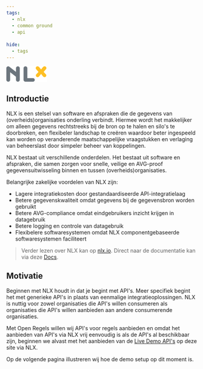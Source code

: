 ```yaml
---
tags:
  - nlx
  - common ground
  - api

hide:
  - tags
---
```

<!--
Hide the headline with some inline CSS
-->
<style>
  .md-typeset h1 {
    opacity: 0; height: 0; margin: 0
  }
</style>

![NLx](../assets/images/nlx.png)

## Introductie

NLX is een stelsel van software en afspraken die de gegevens van (overheids)organisaties onderling verbindt. Hiermee wordt het makkelijker om alleen gegevens rechtstreeks bij de bron op te halen en silo's te doorbreken, een flexibeler landschap te creëren waardoor beter ingespeeld kan worden op veranderende maatschappelijke vraagstukken en verlaging van beheerslast door simpeler beheer van koppelingen.

NLX bestaat uit verschillende onderdelen. Het bestaat uit software en afspraken, die samen zorgen voor snelle, veilige en AVG-proof gegevensuitwisseling binnen en tussen (overheids)organisaties.

Belangrijke zakelijke voordelen van NLX zijn:

- Lagere integratiekosten door gestandaardiseerde API-integratielaag
- Betere gegevenskwaliteit omdat gegevens bij de gegevensbron worden gebruikt
- Betere AVG-compliance omdat eindgebruikers inzicht krijgen in datagebruik
- Betere logging en controle van datagebruik
- Flexibelere softwaresystemen omdat NLX componentgebaseerde softwaresystemen faciliteert

> Verder lezen over NLX kan op [nlx.io](https://nlx.io/). Direct naar de documentatie kan via deze [Docs](https://docs.nlx.io/understanding-the-basics/introduction).

## Motivatie

Beginnen met NLX houdt in dat je begint met API's. Meer specifiek begint het met generieke API's in plaats van eenmalige integratieoplossingen. NLX is nuttig voor zowel organisaties die API's willen consumeren als organisaties die API's willen aanbieden aan andere consumerende organisaties.

Met Open Regels willen wij API's voor regels aanbieden en omdat het aanbieden van API's via NLX vrij eenvoudig is als de API's al beschikbaar zijn, beginnen we alvast met het aanbieden van de [Live Demo API's](../methoden/ALEF.nl.md#live-demo-api) op deze site via NLX.

Op de volgende pagina illustreren wij hoe de demo setup op dit moment is.